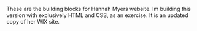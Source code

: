 These are the building blocks for Hannah Myers website. Im building this version with exclusively HTML and CSS, as an exercise. It is an updated copy of her WIX site.

